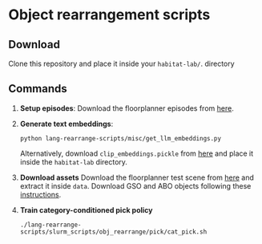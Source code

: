 Object rearrangement scripts
==============================

## Download 
Clone this repository and place it inside your `habitat-lab/`. directory

## Commands
1. **Setup episodes**: Download the floorplanner episodes from [here](https://drive.google.com/drive/folders/1caFggwzhCKlYqVKCQ9vBPZuTGRptq0sm?usp=share_link).


2. **Generate text embeddings**: 
    ```
    python lang-rearrange-scripts/misc/get_llm_embeddings.py
    ```
    Alternatively, download `clip_embeddings.pickle` from [here](`https://drive.google.com/drive/folders/1TrxG3Y1lS5Vys_KohultyI7brBkCR6fn?usp=share_link`) and place it inside the `habitat-lab` directory.

3. **Download assets**
    Download the floorplanner test scene from [here](https://drive.google.com/drive/folders/1TrxG3Y1lS5Vys_KohultyI7brBkCR6fn?usp=share_link) and extract it inside `data`.
    Download GSO and ABO objects following these [instructions](https://drive.google.com/drive/folders/1Qs99bMMC7ZpZwksZYDC_IkNqK_IB6ONU?usp=sharing).

3. **Train category-conditioned pick policy**
    ```
    ./lang-rearrange-scripts/slurm_scripts/obj_rearrange/pick/cat_pick.sh
    ```


